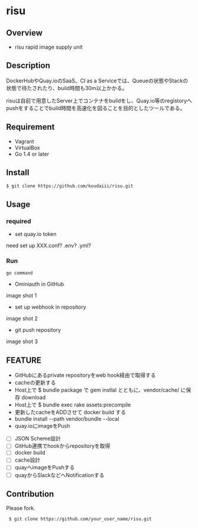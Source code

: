 # risu

## Overview

* risu rapid image supply unit

## Description

DockerHubやQuay.ioのSaaS、CI as a Serviceでは、Queueの状態やStackの状態で待たされたり、build時間も30m以上かかる。

risuは自前で用意したServer上でコンテナをbuildをし、Quay.io等のregistoryへpushをすることでbuild時間を高速化を図ることを目的としたツールである。

## Requirement

* Vagrant
* VirtualBox
* Go 1.4 or later

## Install

```
$ git clone https://github.com/koudaiii/risu.git
```

## Usage

### required

* set quay.io token

need set up XXX.conf? .env? .yml?

### Run

```
go command
```

* Ominiauth in GitHub

image shot 1

* set up webhook in repository

image shot 2

* git push repository

image shot 3

## FEATURE

 * GitHubにあるprivate repositoryをweb hook経由で取得する
 * cacheの更新する
  * Host上で $  bundle package で gem instlal とともに、vendor/cache/ に保存 download
  * Host上で $  bundle exec rake assets:precompile
 * 更新したcacheをADDさせて docker build する
  * bundle install --path vendor/bundle --local
 * quay.ioにimageをPush

 - [ ] JSON Scheme設計
 - [ ] GitHub連携でhookからrepositoryを取得
 - [ ] docker build
 - [ ] cache設計
 - [ ] quayへimageをPushする
 - [ ] quayからSlackなどへNotificationする

## Contribution

Please fork.

```
 $ git clone https://github.com/your_user_name/risu.git

  ```

